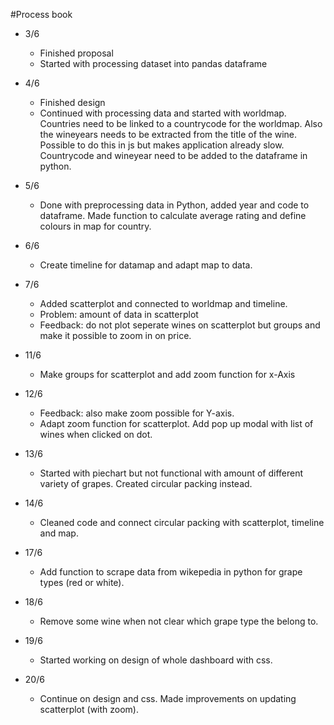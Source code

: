 #Process book 
* 3/6
    * Finished proposal
    * Started with processing dataset into pandas dataframe

* 4/6
    * Finished design
    * Continued with processing data and started with worldmap. Countries need to be linked to a countrycode for the worldmap. Also the wineyears needs to be extracted from the title of the wine. Possible to do this in js but makes application already slow. Countrycode and wineyear need to be added to the dataframe in python.

* 5/6
    * Done with preprocessing data in Python, added year and code to dataframe. Made function to calculate average rating and define colours in map for country. 

* 6/6
    * Create timeline for datamap and adapt map to data.

* 7/6
    * Added scatterplot and connected to worldmap and timeline. 
    * Problem: amount of data in scatterplot
    * Feedback: do not plot seperate wines on scatterplot but groups and make it possible to zoom in on price.

* 11/6
    * Make groups for scatterplot and add zoom function for x-Axis

* 12/6
    * Feedback: also make zoom possible for Y-axis.
    * Adapt zoom function for scatterplot. Add pop up modal with list of wines when clicked on dot.

* 13/6
    * Started with piechart but not functional with amount of different variety of grapes. Created circular packing instead.

* 14/6
    * Cleaned code and connect circular packing with scatterplot, timeline and map.

* 17/6
    * Add function to scrape data from wikepedia in python for grape types (red or white).

* 18/6
    * Remove some wine when not clear which grape type the belong to.

* 19/6
    * Started working on design of whole dashboard with css.

* 20/6
    * Continue on design and css. Made improvements on updating scatterplot (with zoom).